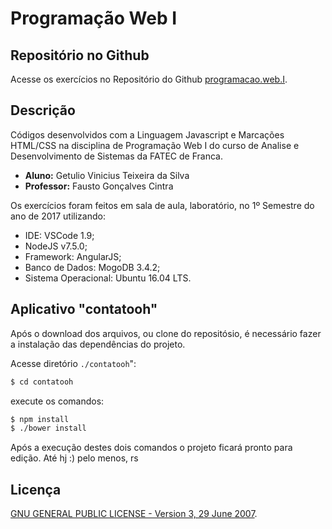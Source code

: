 Programação Web I
=================

## Repositório no Github

Acesse os exercícios no Repositório do Github [programacao.web.I](https://github.com/getuliovinicius/programacao.web.I).

## Descrição

Códigos desenvolvidos com a Linguagem Javascript e Marcações HTML/CSS na disciplina de Programação Web I do curso de Analise e Desenvolvimento de Sistemas da FATEC de Franca.

+ **Aluno:** Getulio Vinicius Teixeira da Silva
+ **Professor:** Fausto Gonçalves Cintra

Os exercícios foram feitos em sala de aula, laboratório, no 1º Semestre do ano de 2017 utilizando:

+ IDE: VSCode 1.9;
+ NodeJS v7.5.0;
+ Framework: AngularJS;
+ Banco de Dados: MogoDB 3.4.2;
+ Sistema Operacional: Ubuntu 16.04 LTS.

## Aplicativo "contatooh"

Após o download dos arquivos, ou clone do repositósio, é necessário fazer a instalação das dependências do projeto.

Acesse diretório `./contatooh`":

``` sh
$ cd contatooh
```
execute os comandos:

``` sh
$ npm install
$ ./bower install
```

Após a execução destes dois comandos o projeto ficará pronto para edição. Até hj :) pelo menos, rs

## Licença

[GNU GENERAL PUBLIC LICENSE - Version 3, 29 June 2007](https://github.com/getuliovinicius/programacao.we.I/blob/master/LICENSE).